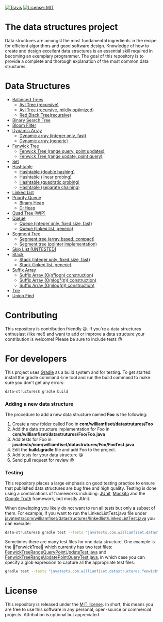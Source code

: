 [![Travis](https://img.shields.io/travis/williamfiset/data-structures.svg)](https://travis-ci.org/williamfiset/data-structures) [![License: MIT](https://img.shields.io/github/license/mashape/apistatus.svg)](https://opensource.org/licenses/MIT)

# The data structures project

Data structures are amongst the most fundamental ingredients in the recipe for efficient algorithms and good software design. Knowledge of how to create and design excellent data structures is an essential skill required in becoming an exemplary programmer. The goal of this repository is to provide a complete and thorough explanation of the most common data structures.

# Data Structures

* [Balanced Trees](https://github.com/williamfiset/data-structures/tree/master/com/williamfiset/datastructures/balancedtree)
    * [Avl Tree (recursive)](https://github.com/williamfiset/data-structures/blob/master/com/williamfiset/datastructures/balancedtree/AVLTreeRecursive.java)
    * [Avl Tree (recursive, mildly optimized)](https://github.com/williamfiset/data-structures/blob/master/com/williamfiset/datastructures/balancedtree/AVLTreeRecursiveOptimized.java)
    * [Red Black Tree(recursive)](https://github.com/williamfiset/data-structures/blob/master/com/williamfiset/datastructures/balancedtree/RedBlackTree.java)
* [Binary Search Tree](https://github.com/williamfiset/data-structures/blob/master/com/williamfiset/datastructures/binarysearchtree/BinarySearchTree.java)
* [Bloom Filter](https://github.com/williamfiset/data-structures/tree/master/com/williamfiset/datastructures/bloomfilter)
* [Dynamic Array](https://github.com/williamfiset/data-structures/tree/master/com/williamfiset/datastructures/dynamicarray)
    * [Dynamic array (integer only, fast)](https://github.com/williamfiset/data-structures/blob/master/com/williamfiset/datastructures/dynamicarray/IntArray.java)
    * [Dynamic array (generic)](https://github.com/williamfiset/data-structures/blob/master/com/williamfiset/datastructures/dynamicarray/DynamicArray.java)
* [Fenwick Tree](https://github.com/williamfiset/data-structures/tree/master/com/williamfiset/datastructures/fenwicktree)
    * [Fenwick Tree (range query, point updates)](https://github.com/williamfiset/data-structures/blob/master/com/williamfiset/datastructures/fenwicktree/FenwickTreeRangeQueryPointUpdate.java)
    * [Fenwick Tree (range update, point query)](https://github.com/williamfiset/data-structures/blob/master/com/williamfiset/datastructures/fenwicktree/FenwickTreeRangeUpdatePointQuery.java)
* [Set](https://github.com/williamfiset/data-structures/tree/master/com/williamfiset/datastructures/hashset)
* [Hashtable](https://github.com/williamfiset/data-structures/tree/master/com/williamfiset/datastructures/hashtable)
    * [Hashtable (double hashing)](https://github.com/williamfiset/data-structures/blob/master/com/williamfiset/datastructures/hashtable/HashTableDoubleHashing.java)
    * [Hashtable (linear probing)](https://github.com/williamfiset/data-structures/blob/master/com/williamfiset/datastructures/hashtable/HashTableLinearProbing.java)
    * [Hashtable (quadratic probing)](https://github.com/williamfiset/data-structures/blob/master/com/williamfiset/datastructures/hashtable/HashTableQuadraticProbing.java)
    * [Hashtable (separate chaining)](https://github.com/williamfiset/data-structures/blob/master/com/williamfiset/datastructures/hashtable/HashTableSeperateChaining.java)
* [Linked List](https://github.com/williamfiset/data-structures/blob/master/com/williamfiset/datastructures/linkedlist/DoublyLinkedList.java)
* [Priority Queue](https://github.com/williamfiset/data-structures/tree/master/com/williamfiset/datastructures/priorityqueue)
    * [Binary Heap](https://github.com/williamfiset/data-structures/blob/master/com/williamfiset/datastructures/priorityqueue/BinaryHeap.java)
    * [D-Heap](https://github.com/williamfiset/data-structures/blob/master/com/williamfiset/datastructures/priorityqueue/DHeap.java)
* [Quad Tree [WIP]](https://github.com/williamfiset/data-structures/blob/master/com/williamfiset/datastructures/quadtree/QuadTree.java)
* [Queue](https://github.com/williamfiset/data-structures/tree/master/com/williamfiset/datastructures/queue)
    * [Queue (integer only, fixed size, fast)](https://github.com/williamfiset/data-structures/blob/master/com/williamfiset/datastructures/queue/IntQueue.java)
    * [Queue (linked list, generic)](https://github.com/williamfiset/data-structures/blob/master/com/williamfiset/datastructures/queue/Queue.java)
* [Segment Tree](https://github.com/williamfiset/data-structures/tree/master/com/williamfiset/datastructures/segmenttree)
    * [Segment tree (array based, compact)](https://github.com/williamfiset/data-structures/blob/master/com/williamfiset/datastructures/segmenttree/CompactSegmentTree.java)
    * [Segment tree (pointer implementation)](https://github.com/williamfiset/data-structures/blob/master/com/williamfiset/datastructures/segmenttree/Node.java)
* [Skip List [UNTESTED]](https://github.com/williamfiset/data-structures/blob/master/com/williamfiset/datastructures/skiplist/SkipList.java)
* [Stack](https://github.com/williamfiset/data-structures/tree/master/com/williamfiset/datastructures/stack)
    * [Stack (integer only, fixed size, fast)](https://github.com/williamfiset/data-structures/blob/master/com/williamfiset/datastructures/stack/IntStack.java)
    * [Stack (linked list, generic)](https://github.com/williamfiset/data-structures/blob/master/com/williamfiset/datastructures/stack/Stack.java)
* [Suffix Array](https://github.com/williamfiset/data-structures/tree/master/com/williamfiset/datastructures/suffixarray)
    * [Suffix Array (O(n²logn) construction)](https://github.com/williamfiset/data-structures/blob/master/com/williamfiset/datastructures/suffixarray/SuffixArraySlow.java)
    * [Suffix Array (O(nlog²(n)) construction)](https://github.com/williamfiset/data-structures/blob/master/com/williamfiset/datastructures/suffixarray/SuffixArrayMed.java)
    * [Suffix Array (O(nlog(n)) construction)](https://github.com/williamfiset/data-structures/blob/master/com/williamfiset/datastructures/suffixarray/SuffixArrayFast.java)
* [Trie](https://github.com/williamfiset/data-structures/blob/master/com/williamfiset/datastructures/trie/Trie.java)
* [Union Find](https://github.com/williamfiset/data-structures/blob/master/com/williamfiset/datastructures/unionfind/UnionFind.java)

# Contributing

This repository is contribution friendly :smiley:. If you're a data structures enthusiast (like me!) and want to add or improve a data structure your contribution is welcome! Please be sure to include tests :kissing_heart:

# For developers

This project uses [Gradle](https://gradle.org/) as a build system and for testing. To get started install the gradle command-line tool and run the build command to make sure you don't get any errors:

```bash
data-structures$ gradle build
```

### Adding a new data structure

The procedure to add a new data structure named **Foo** is the following:

1) Create a new folder called Foo in **com/williamfiset/datastrutures/Foo**
2) Add the data structure implementation for Foo in **com/williamfiset/datastrutures/Foo/Foo.java**
3) Add tests for Foo in **javatests/com/williamfiset/datastrutures/Foo/FooTest.java**
4) Edit the **build.gradle** file and add Foo to the project.
5) Add tests for your data structure :kissing_heart:
6) Send pull request for review :open_mouth:

### Testing

This repository places a large emphasis on good testing practice to ensure that published data structures are bug free and high quality. Testing is done using a combinations of frameworks including: [JUnit](http://junit.org/junit4/), [Mockito](http://site.mockito.org/) and the [Google Truth](http://google.github.io/truth) framework, but mostly JUnit.

When developing you likely do not want to run all tests but only a subset of them. For example, if you want to run the LinkedListTest.java file under [javatests/com/williamfiset/datastructures/linkedlist/LinkedListTest.java](https://github.com/williamfiset/data-structures/tree/master/javatests/com/williamfiset/datastructures/linkedlist/LinkedListTest.java) you can execute:
```bash
data-structures$ gradle test --tests "javatests.com.williamfiset.datastructures.linkedlist.LinkedListTest"
```
Sometimes there are many test files for one data structure. One example is the :evergreen_tree:FenwickTree:evergreen_tree: which currently has two test files: [FenwickTreeRangeQueryPointUpdateTest.java](https://github.com/williamfiset/data-structures/tree/master/javatests/com/williamfiset/datastructures/fenwicktree/FenwickTreeRangeQueryPointUpdateTest.java) and [FenwickTreeRangeUpdatePointQueryTest.java](https://github.com/williamfiset/data-structures/tree/master/javatests/com/williamfiset/datastructures/fenwicktree/FenwickTreeRangeUpdatePointQueryTest.java), in which case you can specify a glob expression to capture all the appropriate test files:
```bash
gradle test --tests "javatests.com.williamfiset.datastructures.fenwicktree.FenwickTree*Test"
```

# License

This repository is released under the [MIT license](https://opensource.org/licenses/MIT). In short, this means you are free to use this software in any personal, open-source or commercial projects. Attribution is optional but appreciated.


